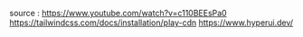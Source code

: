 source : 
https://www.youtube.com/watch?v=c110BEEsPa0
https://tailwindcss.com/docs/installation/play-cdn
https://www.hyperui.dev/